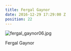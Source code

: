 ```yaml
---
title: Fergal Gaynor
date: 2016-12-29 17:29:00 Z
position: 22
---
```


![fergal_gaynor06.jpg](/uploads/fergal_gaynor06.jpg)

Fergal Gaynor